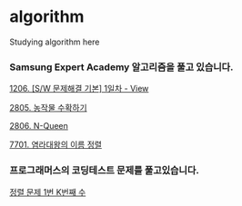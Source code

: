# algorithm
Studying algorithm here

### Samsung Expert Academy 알고리즘을 풀고 있습니다.

[1206. [S/W 문제해결 기본] 1일차 - View](https://github.com/yuminee/algorithm/blob/master/problem.py)


[2805. 농작물 수확하기](https://github.com/yuminee/algorithm/blob/master/problem2.py)

[2806. N-Queen](https://swexpertacademy.com/main/code/problem/problemDetail.do)


[7701. 염라대왕의 이름 정렬](https://github.com/yuminee/algorithm/blob/master/sorting.py)


### 프로그래머스의 코딩테스트 문제를 풀고있습니다.

[정렬 문제 1번 K번째 수](https://github.com/yuminee/algorithm/blob/master/k_number.py)
